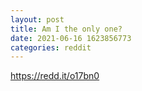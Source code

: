 ```yaml
--- 
layout: post 
title: Am I the only one? 
date: 2021-06-16 1623856773 
categories: reddit 
--- 
```

https://redd.it/o17bn0